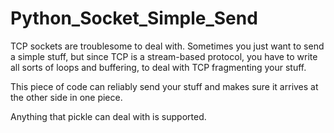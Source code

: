 # Python_Socket_Simple_Send
TCP sockets are troublesome to deal with.
Sometimes you just want to send a simple stuff, but since TCP is a stream-based protocol, you have to write all sorts of loops and buffering, to deal with TCP fragmenting your stuff.

This piece of code can reliably send your stuff and makes sure it arrives at the other side in one piece.

Anything that pickle can deal with is supported.
